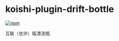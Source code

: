# koishi-plugin-drift-bottle

[![npm](https://img.shields.io/npm/v/koishi-plugin-drift-bottle?style=flat-square)](https://www.npmjs.com/package/koishi-plugin-drift-bottle)

互联（也许）版漂流瓶
